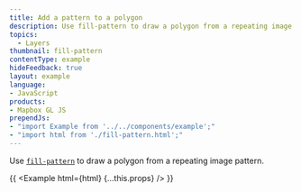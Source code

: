 ```yaml
---
title: Add a pattern to a polygon
description: Use fill-pattern to draw a polygon from a repeating image pattern.
topics:
  - Layers
thumbnail: fill-pattern
contentType: example
hideFeedback: true
layout: example
language:
- JavaScript
products:
- Mapbox GL JS
prependJs:
- "import Example from '../../components/example';"
- "import html from './fill-pattern.html';"
---
```


Use [`fill-pattern`](https://maplibre.org/maplibre-gl-js-docs/style-spec/layers/#paint-fill-fill-pattern) to draw a polygon from a repeating image pattern.

{{ <Example html={html} {...this.props} /> }}
